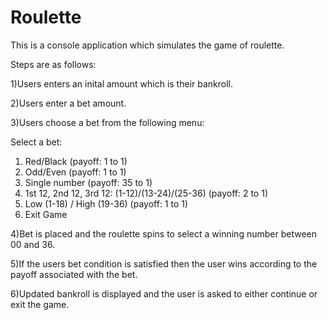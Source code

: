 # Roulette

This is a console application which simulates the game of roulette.

Steps are as follows:

1)Users enters an inital amount which is their bankroll.

2)Users enter a bet amount.

3)Users choose a bet from the following menu:

  Select a bet:
  1) Red/Black (payoff: 1 to 1)
  2) Odd/Even (payoff: 1 to 1)
  3) Single number (payoff: 35 to 1)
  4) 1st 12, 2nd 12, 3rd 12: (1-12)/(13-24)/(25-36) (payoff: 2 to 1)
  5) Low (1-18) / High (19-36) (payoff: 1 to 1)
  6) Exit Game
 
4)Bet is placed and the roulette spins to select a winning number between 00 and 36.

5)If the users bet condition is satisfied then the user wins according to the payoff associated with the bet.

6)Updated bankroll is displayed and the user is asked to either continue or exit the game.
